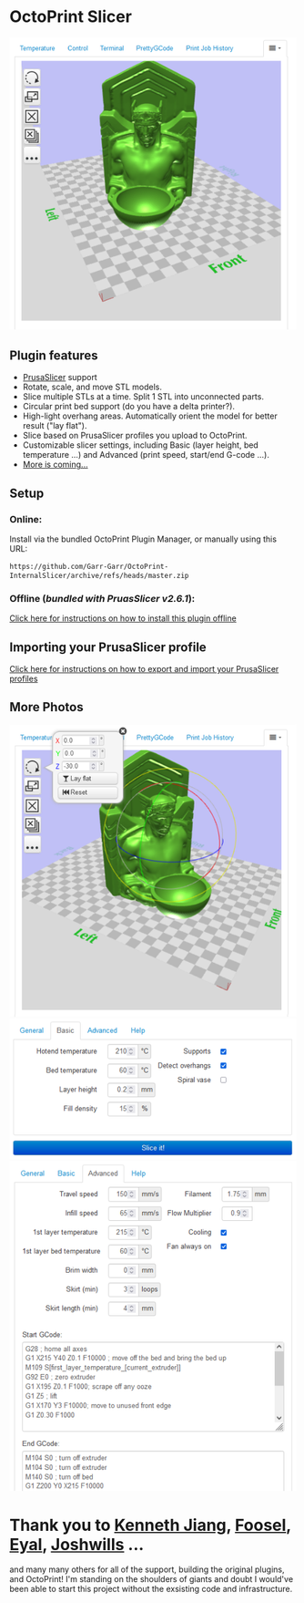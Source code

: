 # OctoPrint Slicer

<img src="/docs/readme_1.png" width="600">

## Plugin features
- [PrusaSlicer](https://www.prusa3d.com/page/prusaslicer_424/) support
- Rotate, scale, and move STL models.
- Slice multiple STLs at a time. Split 1 STL into unconnected parts.
- Circular print bed support (do you have a delta printer?).
- High-light overhang areas. Automatically orient the model for better result ("lay flat").
- Slice based on PrusaSlicer profiles you upload to OctoPrint.
- Customizable slicer settings, including Basic (layer height, bed temperature ...) and Advanced (print speed, start/end G-code ...).
- [More is coming...](https://github.com/Garr-Garr/OctoPrint-InternalSlicer/wiki/Future-Plans)

## Setup
### Online:
Install via the bundled OctoPrint Plugin Manager, or manually using this URL:

    https://github.com/Garr-Garr/OctoPrint-InternalSlicer/archive/refs/heads/master.zip

### Offline (_bundled with PruasSlicer v2.6.1_): 

[Click here for instructions on how to install this plugin offline](https://github.com/Garr-Garr/OctoPrint-InternalSlicer/wiki/Offline-Installation-Instructions)

## Importing your PrusaSlicer profile

[Click here for instructions on how to export and import your PrusaSlicer profiles](https://github.com/Garr-Garr/OctoPrint-InternalSlicer/wiki/Exporting-and-Importing-PrusaSlicer-Profiles)
  
## More Photos

<img src="/docs/readme_2.png" width="600">
<img src="/docs/readme_3.png" width="600">
<img src="/docs/readme_4.png" width="600">

# Thank you to [Kenneth Jiang](https://github.com/kennethjiang/), [Foosel](https://github.com/foosel), [Eyal](https://github.com/eyal0), [Joshwills](https://github.com/joshwills) ...

and many many others for all of the support, building the original plugins, and OctoPrint!
I'm standing on the shoulders of giants and doubt I would've been able to start this project without the exsisting code and infrastructure. 
